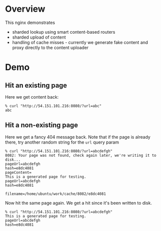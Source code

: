 # Overview
This nginx demonstrates
* sharded lookup using smart content-based routers
* sharded upload of content
* handling of cache misses - currently we generate fake content and proxy directly to the content uploader

# Demo
## Hit an existing page
Here we get content back:
```
% curl "http://54.151.101.216:8080/?url=abc"    
abc
```

## Hit a non-existing page
Here we get a fancy 404 message back.  Note that if the page is already there, try another random string for the `url` query param
```
% curl "http://54.151.101.216:8080/?url=abcdefgh"
8082: Your page was not found, check again later, we're writing it to disk...
pageUrl=abcdefgh
hash=e8dc4081
pageContent=
This is a generated page for testing.
pageUrl=abcdefgh
hash=e8dc4081

filename=/home/ubuntu/work/cache/8082/e8dc4081

```

Now hit the same page again.  We get a hit since it's been written to disk.
```
% curl "http://54.151.101.216:8080/?url=abcdefgh"
This is a generated page for testing.
pageUrl=abcdefgh
hash=e8dc4081
```
